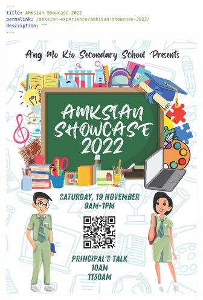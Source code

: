 ```yaml
---
title: AMKsian Showcase 2022
permalink: /amksian-experience/amksian-showcase-2022/
description: ""
---
```

![AMKSS Showcase 2022](/images/ANG%20MO%20KIO%20SECONDARY%20SCHOOL%20PRESENTS%201.png)